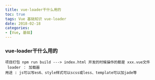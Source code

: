 ```yaml
---
title: vue-loader干什么用的
toc: true
tags: Vue 基础知识 vue-loader
date: 2018-02-18
categories:
- [Vue, 基础]
---
```


### vue-loader干什么用的
```
项目打包 npm run build ---> index.html 开发的时候操作的都是 xxx.vue文件
 loader ： 加载器 
用途 : js可以写es6、style样式可以scss或less、template可以加jade等
```